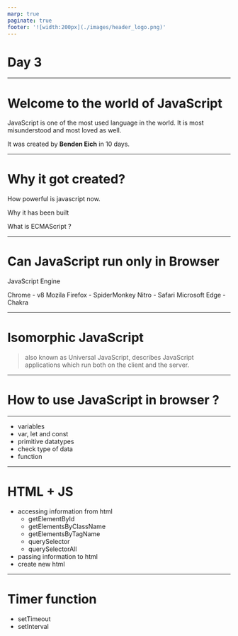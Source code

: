 ```yaml
---
marp: true
paginate: true
footer: '![width:200px](./images/header_logo.png)'
---
```


# Day 3

---

# Welcome to the world of JavaScript

JavaScript is one of the most used language in the world. It is most misunderstood and most loved as well. 

It was created by **Benden Eich** in 10 days.

---

# Why it got created?

How powerful is javascript now.

Why it has been built

What is ECMAScript ?

---

# Can JavaScript run only in Browser

JavaScript Engine

Chrome - v8
Mozila Firefox - SpiderMonkey
Nitro - Safari
Microsoft Edge - Chakra

---

# Isomorphic JavaScript
> also known as Universal JavaScript, describes JavaScript applications which run both on the client and the server.

---

# How to use JavaScript in browser ?

---
+ variables
+ var, let and const
+ primitive datatypes
+ check type of data
+ function

---
# HTML + JS

+ accessing information from html
    + getElementById
    + getElementsByClassName
    + getElementsByTagName
    + querySelector
    + querySelectorAll
+ passing information to html
+ create new html

---

# Timer function
+ setTimeout
+ setInterval
